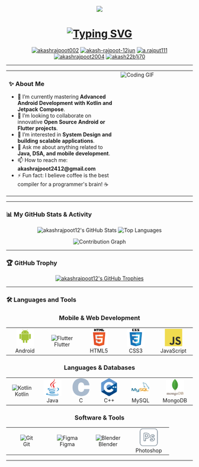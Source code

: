 <p align="center">
  <img src="https://capsule-render.vercel.app/api?type=waving&color=0077be&height=180&section=header&text=Akash%20Rajpoot&fontSize=70&animation=fadeIn&fontAlignY=30&desc=Computer%20Engineering%20Student%20|%20Android%20Developer&descFontSize=20&descAlignY=60" />
</p>

<h1 align="center">
  <a href="https://git.io/typing-svg">
    <img src="https://readme-typing-svg.demolab.com?font=Fira+Code&weight=600&size=30&duration=4000&color=36BCF7&center=true&vCenter=true&width=500&lines=Hi+there%2C+I'm+Akash+Rajpoot;A+B.Tech+C.S.+Student;Android+%26+Flutter+Developer;Problem+Solver" alt="Typing SVG">
  </a>
</h1>

<p align="center">
  <a href="https://twitter.com/akashrajpoot002" target="_blank"><img src="https://raw.githubusercontent.com/rahuldkjain/github-profile-readme-generator/master/src/images/icons/Social/twitter.svg" alt="akashrajpoot002" height="30" width="40" /></a>
  <a href="https://www.linkedin.com/in/akash-rajpoot-12jun/" target="_blank"><img src="https://raw.githubusercontent.com/rahuldkjain/github-profile-readme-generator/master/src/images/icons/Social/linked-in-alt.svg" alt="akash-rajpoot-12jun" height="30" width="40" /></a>
  <a href="https://instagram.com/a.rajput111" target="_blank"><img src="https://raw.githubusercontent.com/rahuldkjain/github-profile-readme-generator/master/src/images/icons/Social/instagram.svg" alt="a.rajput111" height="30" width="40" /></a>
  <a href="https://www.leetcode.com/akashrajpoot2004" target="_blank"><img src="https://raw.githubusercontent.com/rahuldkjain/github-profile-readme-generator/master/src/images/icons/Social/leet-code.svg" alt="akashrajpoot2004" height="30" width="40" /></a>
  <a href="https://auth.geeksforgeeks.org/user/akash22b1j70" target="_blank"><img src="https://raw.githubusercontent.com/rahuldkjain/github-profile-readme-generator/master/src/images/icons/Social/geeks-for-geeks.svg" alt="akash22b1j70" height="30" width="40" /></a>
</p>

---

<table border="0">
  <tr>
    <td valign="top" width="60%">
      <h3>✨ About Me</h3>
      <ul>
        <li>🌱 I’m currently mastering <b>Advanced Android Development with Kotlin and Jetpack Compose</b>.</li>
        <li>👯 I’m looking to collaborate on innovative <b>Open Source Android or Flutter projects</b>.</li>
        <li>🤔 I’m interested in <b>System Design and building scalable applications</b>.</li>
        <li>💬 Ask me about anything related to <b>Java, DSA, and mobile development</b>.</li>
        <li>📫 How to reach me: <b>akashrajpoot2412@gmail.com</b></li>
        <li>⚡ Fun fact: I believe coffee is the best compiler for a programmer's brain! ☕</li>
      </ul>
    </td>
    <td valign="top" width="40%">
      <img src="https://user-images.githubusercontent.com/74038190/225813708-98b745f2-7d22-48cf-9150-083f1b00d6c9.gif" alt="Coding GIF" width="100%"/>
    </td>
  </tr>
</table>

---

### 📊 My GitHub Stats & Activity

<p align="center">
  <img align="center" src="https://github-readme-stats.vercel.app/api?username=akashrajpoot12&show_icons=true&locale=en&theme=tokyonight" alt="akashrajpoot12's GitHub Stats" />
  <img align="center" src="https://github-readme-stats.vercel.app/api/top-langs/?username=akashrajpoot12&layout=compact&theme=tokyonight" alt="Top Languages"/>
</p>
<p align="center">
  <img src="https://github-readme-activity-graph.vercel.app/graph?username=akashrajpoot12&bg_color=0d1117&color=ffffff&line=0077be&point=ffffff&area=true&hide_border=true" alt="Contribution Graph"/>
</p>

---

### 🏆 GitHub Trophy

<p align="center">
  <a href="https://github.com/ryo-ma/github-profile-trophy">
    <img src="https://github-profile-trophy.vercel.app/?username=akashrajpoot12&theme=tokyonight&row=1&column=7" alt="akashrajpoot12's GitHub Trophies" />
  </a>
</p>

---

### 🛠️ Languages and Tools

<h3 align="center">Mobile & Web Development</h3>
<table align="center" border="0">
  <tr>
    <td align="center" width="96">
      <img src="https://raw.githubusercontent.com/devicons/devicon/master/icons/android/android-original-wordmark.svg" alt="Android" width="48" height="48"/>
      <br>Android
    </td>
    <td align="center" width="96">
      <img src="https://www.vectorlogo.zone/logos/flutterio/flutterio-icon.svg" alt="Flutter" width="48" height="48"/>
      <br>Flutter
    </td>
    <td align="center" width="96">
      <img src="https://raw.githubusercontent.com/devicons/devicon/master/icons/html5/html5-original-wordmark.svg" alt="HTML5" width="48" height="48"/>
      <br>HTML5
    </td>
    <td align="center" width="96">
      <img src="https://raw.githubusercontent.com/devicons/devicon/master/icons/css3/css3-original-wordmark.svg" alt="CSS3" width="48" height="48"/>
      <br>CSS3
    </td>
    <td align="center" width="96">
      <img src="https://raw.githubusercontent.com/devicons/devicon/master/icons/javascript/javascript-original.svg" alt="JavaScript" width="48" height="48"/>
      <br>JavaScript
    </td>
  </tr>
</table>

<h3 align="center">Languages & Databases</h3>
<table align="center" border="0">
  <tr>
    <td align="center" width="96">
      <img src="https://kotlinlang.org/assets/images/favicon.svg" alt="Kotlin" width="48" height="48"/>
      <br>Kotlin
    </td>
    <td align="center" width="96">
      <img src="https://raw.githubusercontent.com/devicons/devicon/master/icons/java/java-original.svg" alt="Java" width="48" height="48"/>
      <br>Java
    </td>
    <td align="center" width="96">
      <img src="https://raw.githubusercontent.com/devicons/devicon/master/icons/c/c-original.svg" alt="C" width="48" height="48"/>
      <br>C
    </td>
    <td align="center" width="96">
      <img src="https://raw.githubusercontent.com/devicons/devicon/master/icons/cplusplus/cplusplus-original.svg" alt="C++" width="48" height="48"/>
      <br>C++
    </td>
    <td align="center" width="96">
      <img src="https://raw.githubusercontent.com/devicons/devicon/master/icons/mysql/mysql-original-wordmark.svg" alt="MySQL" width="48" height="48"/>
      <br>MySQL
    </td>
    <td align="center" width="96">
      <img src="https://raw.githubusercontent.com/devicons/devicon/master/icons/mongodb/mongodb-original-wordmark.svg" alt="MongoDB" width="48" height="48"/>
      <br>MongoDB
    </td>
  </tr>
</table>

<h3 align="center">Software & Tools</h3>
<table align="center" border="0">
  <tr>
    <td align="center" width="96">
      <img src="https://www.vectorlogo.zone/logos/git-scm/git-scm-icon.svg" alt="Git" width="48" height="48"/>
      <br>Git
    </td>
    <td align="center" width="96">
      <img src="https://www.vectorlogo.zone/logos/figma/figma-icon.svg" alt="Figma" width="48" height="48"/>
      <br>Figma
    </td>
    <td align="center" width="96">
      <img src="https://download.blender.org/branding/community/blender_community_badge_white.svg" alt="Blender" width="48" height="48"/>
      <br>Blender
    </td>
    <td align="center" width="96">
      <img src="https://raw.githubusercontent.com/devicons/devicon/master/icons/photoshop/photoshop-line.svg" alt="Photoshop" width="48" height="48"/>
      <br>Photoshop
    </td>
  </tr>
</table>

---
